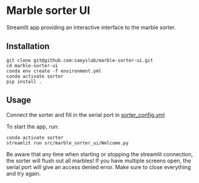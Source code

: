 # Marble sorter UI

Streamlit app providing an interactive interface to the marble sorter.

## Installation

```
git clone git@github.com:saeyslab/marble-sorter-ui.git
cd marble-sorter-ui
conda env create -f environment.yml
conda activate sorter
pip install .
```

## Usage

Connect the sorter and fill in the serial port in [sorter_config.yml](sort_config.yml)

To start the app, run:
```
conda activate sorter
streamlit run src/marble_sorter_ui/Welcome.py
```

Be aware that any time when starting or stopping the streamlit connection, the sorter will flush out all marbles!
If you have multiple screens open, the serial port will give an access denied error. Make sure to close everything and try again.
